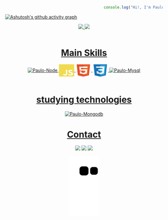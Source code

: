~~~javascript 
                                            console.log("Hi!, I'm Paulo Roberto");
~~~

  [![Ashutosh's github activity graph](https://github-readme-activity-graph.cyclic.app/graph?username=paulo6581&bg_color=0a0a0a&color=e845dd&line=42ffe9&point=20e963&area=true&hide_border=true)](https://github.com/ashutosh00710/github-readme-activity-graph)

<div align="center">
  <a href="https://github.com/paulo6581">
  <img height="151em" src="https://github-readme-stats.vercel.app/api?username=paulo6581&show_icons=true&theme=radical&include_all_commits=true&count_private=true"/>
  <img height="151em" src="https://github-readme-stats.vercel.app/api/top-langs/?username=paulo6581&layout=compact&langs_count=7&theme=radical"/>
</div>
  <br/>
  
  <h1 align="center">Main Skills</h1>
  <div style="display: inline_block" align="center">
   <img align="center" alt="Paulo-Node" height="50" width="60" src="https://cdn.jsdelivr.net/gh/devicons/devicon/icons/nodejs/nodejs-original.svg">
  <img align="center" alt="Paulo-Js" height="40" width="50" src="https://raw.githubusercontent.com/devicons/devicon/master/icons/javascript/javascript-plain.svg">
  <img align="center" alt="Paulo-HTML" height="40" width="50" src="https://raw.githubusercontent.com/devicons/devicon/master/icons/html5/html5-original.svg">
  <img align="center" alt="Paulo-CSS" height="40" width="50" src="https://raw.githubusercontent.com/devicons/devicon/master/icons/css3/css3-original.svg">
  <img align="center" alt="Paulo-Mysql" height="80" width="90" src="https://cdn.jsdelivr.net/gh/devicons/devicon/icons/mysql/mysql-original-wordmark.svg">
 
</div>
  <br/>
  
  <h1 align="center">studying technologies</h1>
  <div style="display: inline_block" align="center">
     <img align="center" alt="Paulo-Mongodb" height="50" width="60" src="https://cdn.jsdelivr.net/gh/devicons/devicon/icons/mongodb/mongodb-plain-wordmark.svg">
  </div>
 
<h1 align="center">Contact</h1>
<div align="center">
   <a href="https://www.linkedin.com/in/paulo-roberto-179235178/" target="_blank"><img src="https://img.shields.io/badge/-LinkedIn-%230077B5?style=for-the-badge&logo=linkedin&logoColor=white" target="_blank"></a> 
   <a href = "mailto:p.roberto.portela21@gmail.com"><img src="https://img.shields.io/badge/Gmail-D14836?style=for-the-badge&logo=gmail&logoColor=white" target="_blank"></a>
  <a href="https://www.instagram.com/paulo_roberto.ti/" target="_blank"><img src="https://img.shields.io/badge/-Instagram-%23E4405F?style=for-the-badge&logo=instagram&logoColor=white" target="_blank"></a>
  
   ![Snake animation](https://github.com/paulo6581/paulo6581/blob/output/github-contribution-grid-snake.svg)
</div>
  
  
 
